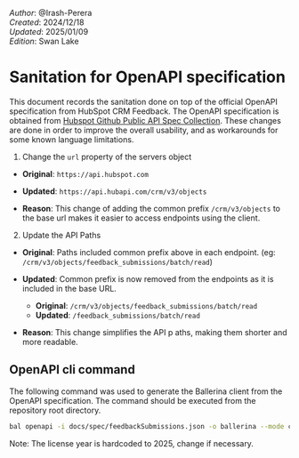 _Author_:  @Irash-Perera \
_Created_: 2024/12/18 \
_Updated_: 2025/01/09 \
_Edition_: Swan Lake

# Sanitation for OpenAPI specification

This document records the sanitation done on top of the official OpenAPI specification from HubSpot CRM Feedback. 
The OpenAPI specification is obtained from [Hubspot Github Public API Spec Collection](https://github.com/HubSpot/HubSpot-public-api-spec-collection/blob/main/PublicApiSpecs/CRM/Feedback%20Submissions/Rollouts/424/v3/feedbackSubmissions.json).
These changes are done in order to improve the overall usability, and as workarounds for some known language limitations.

1. Change the `url` property of the servers object
- **Original**: 
```https://api.hubspot.com```

- **Updated**: 
```https://api.hubapi.com/crm/v3/objects```

- **Reason**:  This change of adding the common prefix `/crm/v3/objects` to the base url makes it easier to access endpoints using the client.

2. Update the API Paths
- **Original**: Paths included common prefix above in each endpoint. (eg: ```/crm/v3/objects/feedback_submissions/batch/read```)

- **Updated**: Common prefix is now removed from the endpoints as it is included in the base URL.
  - **Original**: ```/crm/v3/objects/feedback_submissions/batch/read```
  - **Updated**: ```/feedback_submissions/batch/read```

- **Reason**:  This change simplifies the API p aths, making them shorter and more readable.

## OpenAPI cli command

The following command was used to generate the Ballerina client from the OpenAPI specification. The command should be executed from the repository root directory.

```bash
bal openapi -i docs/spec/feedbackSubmissions.json -o ballerina --mode client --license docs/license.txt
```
Note: The license year is hardcoded to 2025, change if necessary.
